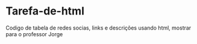 # Tarefa-de-html
Codigo de tabela de redes socias, links e descrições usando html, mostrar para o professor Jorge 
